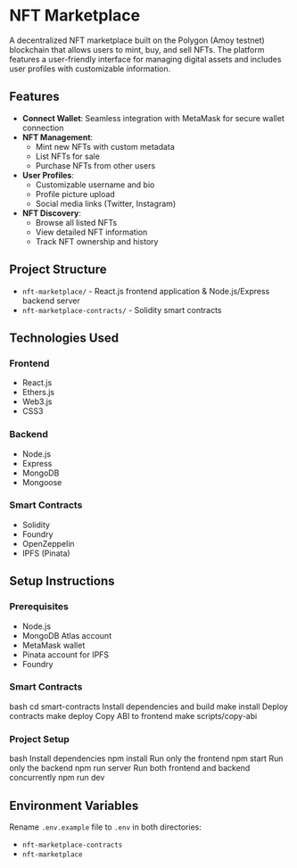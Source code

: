 # NFT Marketplace

A decentralized NFT marketplace built on the Polygon (Amoy testnet) blockchain that allows users to mint, buy, and sell NFTs. The platform features a user-friendly interface for managing digital assets and includes user profiles with customizable information.

## Features

- **Connect Wallet**: Seamless integration with MetaMask for secure wallet connection
- **NFT Management**: 
  - Mint new NFTs with custom metadata
  - List NFTs for sale
  - Purchase NFTs from other users
- **User Profiles**:
  - Customizable username and bio
  - Profile picture upload
  - Social media links (Twitter, Instagram)
- **NFT Discovery**:
  - Browse all listed NFTs
  - View detailed NFT information
  - Track NFT ownership and history

## Project Structure

- `nft-marketplace/` - React.js frontend application & Node.js/Express backend server
- `nft-marketplace-contracts/` - Solidity smart contracts

## Technologies Used

### Frontend
- React.js
- Ethers.js
- Web3.js
- CSS3

### Backend
- Node.js
- Express
- MongoDB
- Mongoose

### Smart Contracts
- Solidity
- Foundry
- OpenZeppelin
- IPFS (Pinata)

## Setup Instructions

### Prerequisites
- Node.js
- MongoDB Atlas account
- MetaMask wallet
- Pinata account for IPFS
- Foundry

### Smart Contracts
bash
cd smart-contracts
Install dependencies and build
make install
Deploy contracts
make deploy
Copy ABI to frontend
make scripts/copy-abi

### Project Setup
bash
Install dependencies
npm install
Run only the frontend
npm start
Run only the backend
npm run server
Run both frontend and backend concurrently
npm run dev

## Environment Variables

Rename `.env.example` file to `.env` in both directories:
- `nft-marketplace-contracts`
- `nft-marketplace`


